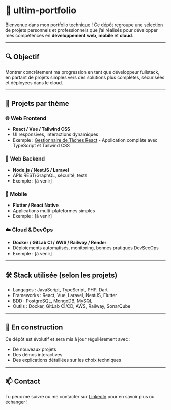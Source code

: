 # 🎯 ultim-portfolio

Bienvenue dans mon portfolio technique ! Ce dépôt regroupe une sélection de projets personnels et professionnels que j’ai réalisés pour développer mes compétences en **développement web**, **mobile** et **cloud**.

---

## 🔍 Objectif

Montrer concrètement ma progression en tant que développeur fullstack, en partant de projets simples vers des solutions plus complètes, sécurisées et déployées dans le cloud.

---

## 🧩 Projets par thème

### 🌐 Web Frontend
- **React / Vue / Tailwind CSS**
- UI responsives, interactions dynamiques
- Exemple : [Gestionnaire de Tâches React](./frontend/todo-app/) - Application complète avec TypeScript et Tailwind CSS

### 🧠 Web Backend
- **Node.js / NestJS / Laravel**
- APIs REST/GraphQL, sécurité, tests
- Exemple : [à venir]

### 📱 Mobile
- **Flutter / React Native**
- Applications multi-plateformes simples
- Exemple : [à venir]

### ☁️ Cloud & DevOps
- **Docker / GitLab CI / AWS / Railway / Render**
- Déploiements automatisés, monitoring, bonnes pratiques DevSecOps
- Exemple : [à venir]

---

## 🛠 Stack utilisée (selon les projets)

- Langages : JavaScript, TypeScript, PHP, Dart
- Frameworks : React, Vue, Laravel, NestJS, Flutter
- BDD : PostgreSQL, MongoDB, MySQL
- Outils : Docker, GitLab CI/CD, AWS, Railway, SonarQube

---

## 🚧 En construction

Ce dépôt est évolutif et sera mis à jour régulièrement avec :
- De nouveaux projets
- Des démos interactives
- Des explications détaillées sur les choix techniques

---

## 📫 Contact

Tu peux me suivre ou me contacter sur [LinkedIn](https://www.linkedin.com/) pour en savoir plus ou échanger !

